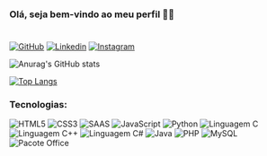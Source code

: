 ### Olá, seja bem-vindo ao meu perfil 👋😄
#
[![GitHub](https://img.shields.io/badge/GitHub-100000?style=for-the-badge&logo=github&logoColor=white)](https://github.com/EdilsonFilho123/)
[![Linkedin](https://img.shields.io/badge/LinkedIn-0077B5?style=for-the-badge&logo=linkedin&logoColor=white)](https://www.linkedin.com/in/edilson-claudio-silvestrini-filho/)
[![Instagram](https://img.shields.io/badge/Instagram-E4405F?style=for-the-badge&logo=instagram&logoColor=white)](https://www.instagram.com/edilson_filho_1/)

![Anurag's GitHub stats](https://github-readme-stats.vercel.app/api?username=EdilsonFilho123&show_icons=true&theme=dark)

[![Top Langs](https://github-readme-stats.vercel.app/api/top-langs/?username=EdilsonFilho123&layout=compact)](https://github.com/anuraghazra/github-readme-stats)

### Tecnologias:

<div>
    <img alt="HTML5" src="https://img.shields.io/badge/HTML5-E34F26?style=for-the-badge&logo=html5&logoColor=white">    
    <img alt="CSS3" src="https://img.shields.io/badge/CSS3-1572B6?style=for-the-badge&logo=css3&logoColor=white">    
    <img alt="SAAS" src="https://img.shields.io/badge/Sass-CC6699?style=for-the-badge&logo=sass&logoColor=white"> 
    <img alt="JavaScript" src="https://img.shields.io/badge/JavaScript-F7DF1E?style=for-the-badge&logo=javascript&logoColor=black">   
    <img alt="Python" src="https://img.shields.io/badge/Python-14354C?style=for-the-badge&logo=python&logoColor=white">
    <img alt="Linguagem C" src="https://img.shields.io/badge/C-00599C?style=for-the-badge&logo=c&logoColor=white">
    <img alt="Linguagem C++" src="https://img.shields.io/badge/C%2B%2B-00599C?style=for-the-badge&logo=c%2B%2B&logoColor=white">
    <img alt="Linguagem C#" src="https://img.shields.io/badge/C%23-239120?style=for-the-badge&logo=c-sharp&logoColor=white">
    <img alt="Java" src="https://img.shields.io/badge/Java-ED8B00?style=for-the-badge&logo=java&logoColor=black">
    <img alt="PHP" src="https://img.shields.io/badge/PHP-777BB4?style=for-the-badge&logo=php&logoColor=white">
    <img alt="MySQL" src="https://img.shields.io/badge/MySQL-00000F?style=for-the-badge&logo=mysql&logoColor=white">
    <img alt="Pacote Office" src="https://img.shields.io/badge/Microsoft_Office-D83B01?style=for-the-badge&logo=microsoft-office&logoColor=white">
</div>

<!--
Here are some ideas to get you started:

- 🔭 No momento estou trabalhando ...
- 🌱 Atualmente estou aprendendo ...
- 👯 Procuro colaborar ...
- 🤔 Procuro ajuda com ...
- 💬 Pergunte-me sobre ...
- 📫 Como chegar até mim: ...
-->
